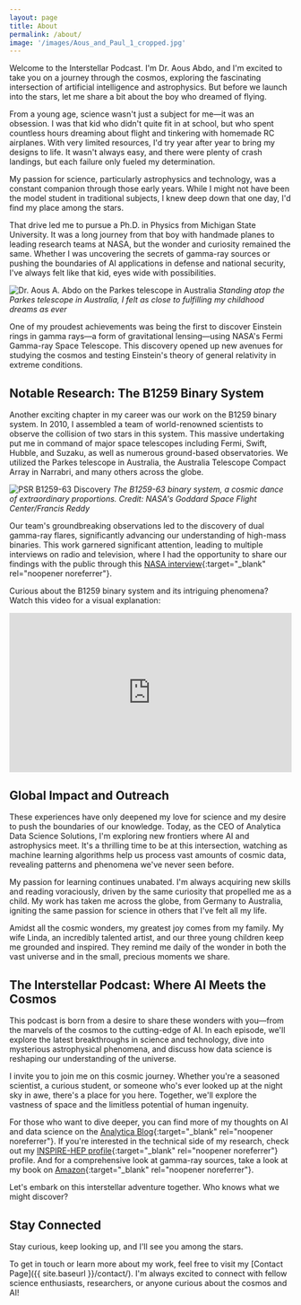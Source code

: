 ```yaml
---
layout: page
title: About
permalink: /about/
image: '/images/Aous_and_Paul_1_cropped.jpg'
---
```


Welcome to the Interstellar Podcast. I'm Dr. Aous Abdo, and I'm excited to take you on a journey through the cosmos, exploring the fascinating intersection of artificial intelligence and astrophysics. But before we launch into the stars, let me share a bit about the boy who dreamed of flying.

From a young age, science wasn't just a subject for me—it was an obsession. I was that kid who didn't quite fit in at school, but who spent countless hours dreaming about flight and tinkering with homemade RC airplanes. With very limited resources, I'd try year after year to bring my designs to life. It wasn't always easy, and there were plenty of crash landings, but each failure only fueled my determination.

My passion for science, particularly astrophysics and technology, was a constant companion through those early years. While I might not have been the model student in traditional subjects, I knew deep down that one day, I'd find my place among the stars.

That drive led me to pursue a Ph.D. in Physics from Michigan State University. It was a long journey from that boy with handmade planes to leading research teams at NASA, but the wonder and curiosity remained the same. Whether I was uncovering the secrets of gamma-ray sources or pushing the boundaries of AI applications in defense and national security, I've always felt like that kid, eyes wide with possibilities.

![Dr. Aous A. Abdo on the Parkes telescope in Australia]({{site.baseurl}}/images/FC157C06-EE04-4771-A857-6A8B0124D365.jpeg)
*Standing atop the Parkes telescope in Australia, I felt as close to fulfilling my childhood dreams as ever*

One of my proudest achievements was being the first to discover Einstein rings in gamma rays—a form of gravitational lensing—using NASA's Fermi Gamma-ray Space Telescope. This discovery opened up new avenues for studying the cosmos and testing Einstein's theory of general relativity in extreme conditions.

## Notable Research: The B1259 Binary System

Another exciting chapter in my career was our work on the B1259 binary system. In 2010, I assembled a team of world-renowned scientists to observe the collision of two stars in this system. This massive undertaking put me in command of major space telescopes including Fermi, Swift, Hubble, and Suzaku, as well as numerous ground-based observatories. We utilized the Parkes telescope in Australia, the Australia Telescope Compact Array in Narrabri, and many others across the globe.


![PSR B1259-63 Discovery]({{site.baseurl}}/images/b1259-63_diagram_new.webp)
*The B1259-63 binary system, a cosmic dance of extraordinary proportions. Credit: NASA's Goddard Space Flight Center/Francis Reddy*

Our team's groundbreaking observations led to the discovery of dual gamma-ray flares, significantly advancing our understanding of high-mass binaries. This work garnered significant attention, leading to multiple interviews on radio and television, where I had the opportunity to share our findings with the public through this [NASA interview](https://www.nasa.gov/universe/odd-couple-binary-makes-dual-gamma-ray-flares/){:target="_blank" rel="noopener noreferrer"}.

Curious about the B1259 binary system and its intriguing phenomena? Watch this video for a visual explanation:

<div style="position: relative; padding-bottom: 56.25%; height: 0; overflow: hidden;">
  <iframe src="https://www.youtube.com/embed/W4Bx4s45Xeo" style="position: absolute; top: 0; left: 0; width: 100%; height: 100%; border:0;" allowfullscreen title="YouTube Video"></iframe>
</div>



## Global Impact and Outreach

These experiences have only deepened my love for science and my desire to push the boundaries of our knowledge. Today, as the CEO of Analytica Data Science Solutions, I'm exploring new frontiers where AI and astrophysics meet. It's a thrilling time to be at this intersection, watching as machine learning algorithms help us process vast amounts of cosmic data, revealing patterns and phenomena we've never seen before.

My passion for learning continues unabated. I'm always acquiring new skills and reading voraciously, driven by the same curiosity that propelled me as a child. My work has taken me across the globe, from Germany to Australia, igniting the same passion for science in others that I've felt all my life.

Amidst all the cosmic wonders, my greatest joy comes from my family. My wife Linda, an incredibly talented artist, and our three young children keep me grounded and inspired. They remind me daily of the wonder in both the vast universe and in the small, precious moments we share.

## The Interstellar Podcast: Where AI Meets the Cosmos

This podcast is born from a desire to share these wonders with you—from the marvels of the cosmos to the cutting-edge of AI. In each episode, we'll explore the latest breakthroughs in science and technology, dive into mysterious astrophysical phenomena, and discuss how data science is reshaping our understanding of the universe.

I invite you to join me on this cosmic journey. Whether you're a seasoned scientist, a curious student, or someone who's ever looked up at the night sky in awe, there's a place for you here. Together, we'll explore the vastness of space and the limitless potential of human ingenuity.

For those who want to dive deeper, you can find more of my thoughts on AI and data science on the [Analytica Blog](https://analyticadss.com/blog/){:target="_blank" rel="noopener noreferrer"}. If you're interested in the technical side of my research, check out my [INSPIRE-HEP profile](https://inspirehep.net/authors/1049895){:target="_blank" rel="noopener noreferrer"} profile. And for a comprehensive look at gamma-ray sources, take a look at my book on [Amazon](https://www.amazon.com/DISCOVERY-LOCALIZED-GAMMA-RAY-SOURCES-EMISSION/dp/3836486768){:target="_blank" rel="noopener noreferrer"}.

Let's embark on this interstellar adventure together. Who knows what we might discover?

## Stay Connected

Stay curious, keep looking up, and I'll see you among the stars.

To get in touch or learn more about my work, feel free to visit my [Contact Page]({{ site.baseurl }}/contact/). I'm always excited to connect with fellow science enthusiasts, researchers, or anyone curious about the cosmos and AI!

